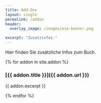 ```yaml
---
title: Add-Ons
layout: single
permalink: /addon
header:
  overlay_image: /images/esa-banner.png

excerpt: "Zusatzinfos."
---
```


Hier finden Sie zusätzliche Infos zum Buch.

{% for addon in site.addon %}

### [{{ addon.title }}]({{ addon.url }})

{{ addon.excerpt }}

{% endfor %}
